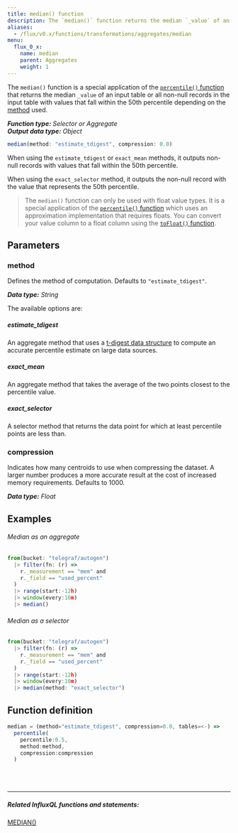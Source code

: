 ```yaml
---
title: median() function
description: The `median()` function returns the median `_value` of an input table or all non-null records in the input table with values that fall within the 50th percentile.
aliases:
  - /flux/v0.x/functions/transformations/aggregates/median
menu:
  flux_0_x:
    name: median
    parent: Aggregates
    weight: 1
---
```


The `median()` function is a special application of the [`percentile()` function](/flux/v0.x/functions/built-in/transformations/aggregates/percentile)
that returns the median `_value` of an input table or all non-null records in the input table
with values that fall within the 50th percentile depending on the [method](#method) used.

_**Function type:** Selector or Aggregate_  
_**Output data type:** Object_


```js
median(method: "estimate_tdigest", compression: 0.0)
```

When using the `estimate_tdigest` or `exact_mean` methods, it outputs non-null
records with values that fall within the 50th percentile.

When using the `exact_selector` method, it outputs the non-null record with the
value that represents the 50th percentile.

> The `median()` function can only be used with float value types.
> It is a special application of the [`percentile()` function](/flux/v0.x/functions/built-in/transformations/aggregates/percentile) which
> uses an approximation implementation that requires floats.
> You can convert your value column to a float column using the [`toFloat()` function](/flux/v0.x/functions/built-in/transformations/type-conversions/tofloat).

## Parameters

### method
Defines the method of computation. Defaults to `"estimate_tdigest"`.

_**Data type:** String_

The available options are:

##### estimate_tdigest
An aggregate method that uses a [t-digest data structure](https://github.com/tdunning/t-digest)
to compute an accurate percentile estimate on large data sources.

##### exact_mean
An aggregate method that takes the average of the two points closest to the percentile value.

##### exact_selector
A selector method that returns the data point for which at least percentile points are less than.

### compression
Indicates how many centroids to use when compressing the dataset.
A larger number produces a more accurate result at the cost of increased memory requirements.
Defaults to 1000.

_**Data type:** Float_

## Examples

###### Median as an aggregate
```js
from(bucket: "telegraf/autogen")
  |> filter(fn: (r) =>
    r._measurement == "mem" and
    r._field == "used_percent"
  )
  |> range(start:-12h)
  |> window(every:10m)
  |> median()
```

###### Median as a selector
```js
from(bucket: "telegraf/autogen")
  |> filter(fn: (r) =>
    r._measurement == "mem" and
    r._field == "used_percent"
  )
  |> range(start:-12h)
  |> window(every:10m)
  |> median(method: "exact_selector")
```

## Function definition
```js
median = (method="estimate_tdigest", compression=0.0, tables=<-) =>
  percentile(
    percentile:0.5,
    method:method,
    compression:compression
  )
```

<hr style="margin-top:4rem"/>

##### Related InfluxQL functions and statements:
[MEDIAN()](/influxdb/latest/query_language/functions/#median)  
